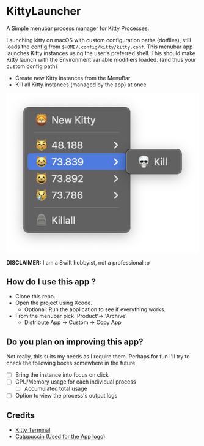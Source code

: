 # KittyLauncher
A Simple menubar process manager for Kitty Processes.


Launching kitty on macOS with custom configuration paths (dotfiles), still loads the config from `$HOME/.config/kitty/kitty.conf`.
This menubar app launches Kitty instances using the user's preferred shell.
This should make Kitty launch with the Environment variable modifiers loaded. (and thus your custom config path)

- Create new Kitty instances from the MenuBar
- Kill all Kitty instances (managed by the app) at once


![Kitty Launcher Menubar image](./KittyLauncher.png)

**DISCLAIMER:** I am a Swift hobbyist, not a professional :p 

## How do I use this app ? 

- Clone this repo.
- Open the project using Xcode. 
  - Optional: Run the application to see if everything works.
- From the menubar pick 'Product'-> 'Archive'
  - Distribute App -> Custom -> Copy App


## Do you plan on improving this app?

Not really, this suits my needs as I require them. Perhaps for fun I'll try to check the following boxes somewhere in the future

- [ ] Bring the instance into focus on click
- [ ] CPU/Memory usage for each individual process
  - [ ] Accumulated total usage
- [ ] Option to view the process's output logs

## Credits
- [Kitty Terminal](https://sw.kovidgoyal.net/kitty)
- [Catppuccin (Used for the App logo)](https://catppuccin.com)

